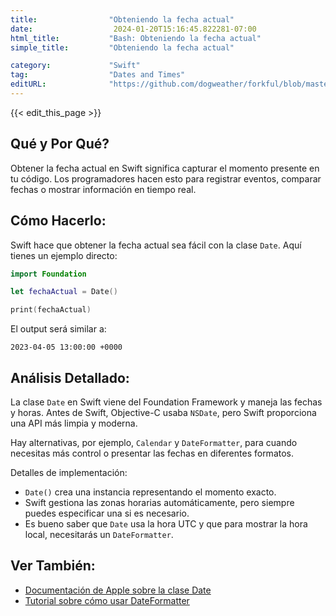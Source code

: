 ```yaml
---
title:                "Obteniendo la fecha actual"
date:                  2024-01-20T15:16:45.822281-07:00
html_title:           "Bash: Obteniendo la fecha actual"
simple_title:         "Obteniendo la fecha actual"

category:             "Swift"
tag:                  "Dates and Times"
editURL:              "https://github.com/dogweather/forkful/blob/master/content/es/swift/getting-the-current-date.md"
---
```


{{< edit_this_page >}}

## Qué y Por Qué?
Obtener la fecha actual en Swift significa capturar el momento presente en tu código. Los programadores hacen esto para registrar eventos, comparar fechas o mostrar información en tiempo real.

## Cómo Hacerlo:
Swift hace que obtener la fecha actual sea fácil con la clase `Date`. Aquí tienes un ejemplo directo:

```Swift
import Foundation

let fechaActual = Date()

print(fechaActual)
```

El output será similar a:

```
2023-04-05 13:00:00 +0000
```

## Análisis Detallado:
La clase `Date` en Swift viene del Foundation Framework y maneja las fechas y horas. Antes de Swift, Objective-C usaba `NSDate`, pero Swift proporciona una API más limpia y moderna.

Hay alternativas, por ejemplo, `Calendar` y `DateFormatter`, para cuando necesitas más control o presentar las fechas en diferentes formatos.

Detalles de implementación:
- `Date()` crea una instancia representando el momento exacto.
- Swift gestiona las zonas horarias automáticamente, pero siempre puedes especificar una si es necesario.
- Es bueno saber que `Date` usa la hora UTC y que para mostrar la hora local, necesitarás un `DateFormatter`.

## Ver También:
- [Documentación de Apple sobre la clase Date](https://developer.apple.com/documentation/foundation/date)
- [Tutorial sobre cómo usar DateFormatter](https://www.hackingwithswift.com/articles/140/the-complete-guide-to-dates-and-times-in-swift)
